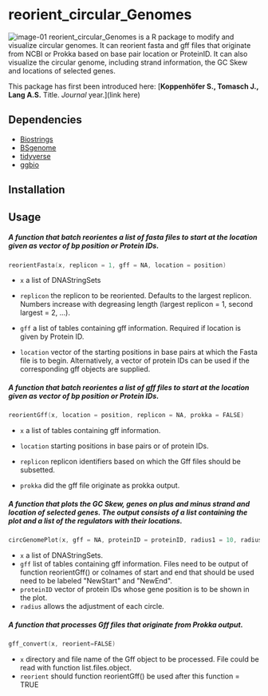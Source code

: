 # reorient_circular_Genomes
![image-01](https://user-images.githubusercontent.com/51213363/89195191-f9b3db00-d582-11ea-9638-7cbf209d9162.png)
reorient_circular_Genomes is a R package to modify and visualize circular genomes. It can reorient fasta and gff files that originate from NCBI or Prokka based on base pair location or ProteinID. It can also visualize the circular genome, including strand information, the GC Skew and locations of selected genes.

This package has first been introduced here:
[**Koppenhöfer S., Tomasch J., Lang A.S.** Title. *Journal* year.](link here)

## Dependencies
- [Biostrings](https://bioconductor.org/packages/release/bioc/html/Biostrings.html)
- [BSgenome](http://bioconductor.org/packages/release/bioc/html/BSgenome.html)
- [tidyverse](https://www.tidyverse.org/)
- [ggbio](http://www.bioconductor.org/packages/release/bioc/html/ggbio.html/)


## Installation

## Usage

##### A function that batch reorientes a list of fasta files to start at the location given as vector of bp position or Protein IDs.
``` C
reorientFasta(x, replicon = 1, gff = NA, location = position)
```
* `x` a list of DNAStringSets

* `replicon` the replicon to be reoriented. Defaults to the largest replicon. Numbers increase with degreasing length (largest replicon = 1, second largest = 2, ...).

* `gff`	a list of tables containing gff information. Required if location is given by Protein ID.

* `location` vector of the starting positions in base pairs at which the Fasta file is to begin. Alternatively, a vector of protein IDs can be used if the corresponding gff objects are supplied.


##### A function that batch reorientes a list of gff files to start at the location given as vector of bp position or Protein IDs.
``` C
reorientGff(x, location = position, replicon = NA, prokka = FALSE)
```
* `x` a list of tables containing gff information.

* `location` starting positions in base pairs or of protein IDs.

* `replicon` replicon identifiers based on which the Gff files should be subsetted.

* `prokka` did the gff file originate as prokka output.


##### A function that plots the GC Skew, genes on plus and minus strand and location of selected genes. The output consists of a list containing the plot and a list of the regulators with their locations.
``` C
circGenomePlot(x, gff = NA, proteinID = proteinID, radius1 = 10, radius2 = 12, radius3 = 13, radius4 = 14, radius5 = 15)
```
* `x` a list of DNAStringSets.
* `gff` list of tables containing gff information. Files need to be output of function reorientGff() or colnames of start and end that should be used need to be labeled "NewStart" and "NewEnd".
* `proteinID` vector of protein IDs whose gene position is to be shown in the plot.
* `radius` allows the adjustment of each circle.


##### A function that processes Gff files that originate from Prokka output.
``` C
gff_convert(x, reorient=FALSE)
```
* `x` directory and file name of the Gff object to be processed. File could be read with function list.files.object.
* `reorient` should function reorientGff() be used after this function = TRUE

